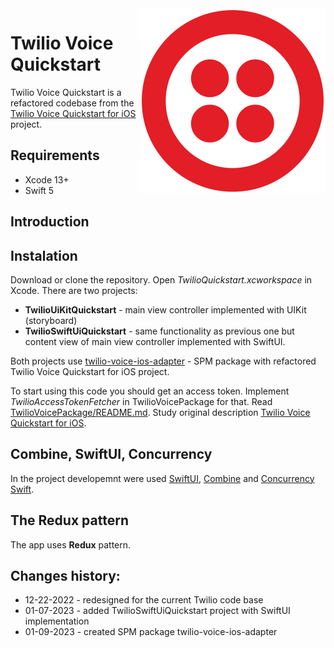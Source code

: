 <img alt="Twilio logo" align="right" src="/TwilioSwiftUiQuickstart/Resources/TwilioLogo.png">

# Twilio Voice Quickstart

Twilio Voice Quickstart is a refactored codebase from the [Twilio Voice Quickstart for iOS](https://github.com/twilio/voice-quickstart-swift) project.

## Requirements

- Xcode 13+
- Swift 5

## Introduction

## Instalation
Download or clone the repository.
Open *TwilioQuickstart.xcworkspace* in Xcode.
There are two projects:
- **TwilioUiKitQuickstart** - main view controller implemented with UIKit (storyboard)
- **TwilioSwiftUiQuickstart** - same functionality as previous one but content view of main view controller implemented with SwiftUI.

Both projects use [twilio-voice-ios-adapter](https://github.com/SKrotkih/twilio-voice-ios-adapter) - SPM package with refactored Twilio Voice Quickstart for iOS project. 

To start using this code you should get an access token. Implement *TwilioAccessTokenFetcher* in TwilioVoicePackage for that.
Read [TwilioVoicePackage/README.md](TwilioVoicePackage/README.md). 
Study original description [Twilio Voice Quickstart for iOS](https://github.com/twilio/voice-quickstart-swift).

## Combine, SwiftUI, Concurrency

In the project developemnt were used [SwiftUI](https://developer.apple.com/documentation/SwiftUI), [Combine](https://developer.apple.com/documentation/Combine) and [Concurrency Swift](https://docs.swift.org/swift-book/LanguageGuide/Concurrency.html).  

## The Redux pattern

The app uses **Redux** pattern.

## Changes history:

- 12-22-2022 - redesigned for the current Twilio code base 
- 01-07-2023 - added TwilioSwiftUiQuickstart project with SwiftUI implementation  
- 01-09-2023 - created SPM package twilio-voice-ios-adapter
